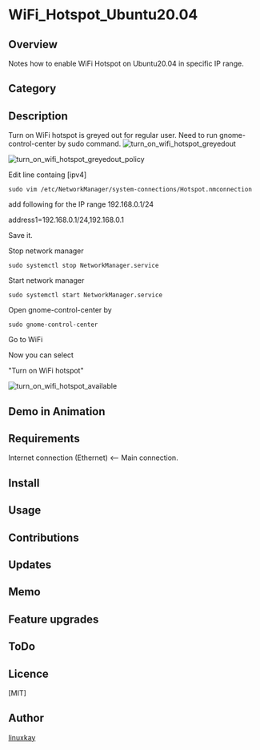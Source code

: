 # WiFi_Hotspot_Ubuntu20.04

## Overview

Notes how to enable WiFi Hotspot on Ubuntu20.04 in specific IP range.

## Category

## Description

Turn on WiFi hotspot is greyed out for regular user. Need to run gnome-control-center by sudo command.
![turn_on_wifi_hotspot_greyedout](https://user-images.githubusercontent.com/9047935/125162775-abf91700-e1c4-11eb-837b-3e6a51184612.jpg)

![turn_on_wifi_hotspot_greyedout_policy](https://user-images.githubusercontent.com/9047935/125162774-ab608080-e1c4-11eb-8f88-e0b7cd539288.jpg)


Edit line containg [ipv4]

`sudo vim /etc/NetworkManager/system-connections/Hotspot.nmconnection`

add following for the IP range 192.168.0.1/24

address1=192.168.0.1/24,192.168.0.1

Save it.

Stop network manager

`sudo systemctl stop NetworkManager.service`

Start network manager

`sudo systemctl start NetworkManager.service`

Open gnome-control-center by

`sudo gnome-control-center`

Go to WiFi

Now you can select

"Turn on WiFi hotspot"

![turn_on_wifi_hotspot_available](https://user-images.githubusercontent.com/9047935/125162760-a1d71880-e1c4-11eb-854f-4f48e4641666.jpg)

## Demo in Animation

## Requirements

Internet connection (Ethernet) <-- Main connection.

## Install

## Usage

## Contributions

## Updates

## Memo

## Feature upgrades

## ToDo

## Licence
[MIT]

## Author

[linuxkay](https://github.com/linuxkay)


